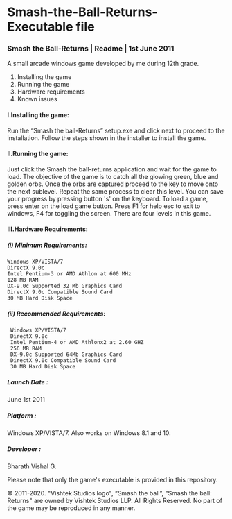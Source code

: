# Smash-the-Ball-Returns- Executable file

### Smash the Ball-Returns               |                   Readme                        |              1st June 2011


A small arcade windows game developed by me during 12th grade.


1. Installing the game
2. Running the game
3. Hardware requirements
4. Known issues



#### I.Installing the game:
Run the “Smash the ball-Returns” setup.exe and click next to proceed to the installation. Follow the steps shown in the installer to install the game.



#### II.Running the game:
Just click the Smash the ball-returns application and wait for the game to load. The objective of the game is to catch all the glowing green, blue and golden orbs. Once the orbs are captured proceed to the key to move onto the next sublevel. Repeat the same process to clear this level. You can save your progress by pressing button 's' on the keyboard. To load a game, press enter on the load game button. Press F1 for help esc to exit to windows, F4 for toggling the screen. There are four levels in this game. 




#### III.Hardware Requirements:

##### (i) Minimum Requirements:
    Windows XP/VISTA/7
    DirectX 9.0c
    Intel Pentium-3 or AMD Athlon at 600 MHz
    128 MB RAM
    DX-9.0c Supported 32 Mb Graphics Card 	
    DirectX 9.0c Compatible Sound Card
    30 MB Hard Disk Space


##### (ii) Recommended Requirements:
     Windows XP/VISTA/7
     DirectX 9.0c
     Intel Pentium-4 or AMD Athlonx2 at 2.60 GHZ
     256 MB RAM
     DX-9.0c Supported 64Mb Graphics Card 	
     DirectX 9.0c Compatible Sound Card
     30 MB Hard Disk Space




##### Launch Date : 
June 1st 2011
 

##### Platform :
Windows XP/VISTA/7. Also works on Windows 8.1 and 10.
 

##### Developer :
Bharath Vishal G.


 Please note that only the game's executable is provided in this repository. 

© 2011-2020. "Vishtek Studios logo", “Smash the ball”, "Smash the ball: Returns" are owned by Vishtek Studios LLP. All Rights Reserved. No part of the game may be reproduced in any manner.
